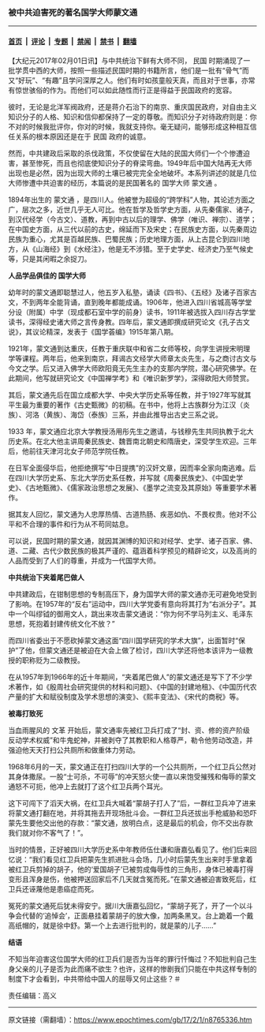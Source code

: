 ### 被中共迫害死的著名国学大师蒙文通

---

#### [首页](../../../..?n8765336) &nbsp;|&nbsp; [评论](../../../../../epoch-comment?n8765336) &nbsp;|&nbsp; [专题](../../../../../epoch-special?n8765336) &nbsp;|&nbsp; [禁闻](../../../../../epoch-news?n8765336) &nbsp;|&nbsp; [禁书](../../../../../books?n8765336) &nbsp;|&nbsp; [翻墙](https://github.com/gfw-breaker/nogfw/blob/master/README.md?n8765336)


<div class="post_content" id="artbody" itemprop="articleBody">
 <!-- article content begin -->
 <p>
  【大纪元2017年02月01日讯】与中共统治下鲜有大师不同，
  <ok href="https://www.epochtimes.com/gb/tag/%E6%B0%91%E5%9B%BD.html">
   民国
  </ok>
  时期涌现了一批学贯中西的大师，按照一些描述民国时期的书籍所言，他们是一批有“骨气”而又“好玩”、“有趣”且学问深厚之人。他们有时如孩童般天真，而且对于世事，亦常有惊世骇俗的作为。而他们可以如此随性而行正是得益于民国政府的宽容。
 </p>
 <p>
  彼时，无论是北洋军阀政府，还是蒋介石治下的南京、重庆国民政府，对自由主义知识分子的人格、知识和信仰都保持了一定的尊敬。而知识分子对待政府则是：你不对的时候我批评你，你对的时候，我就支持你。毫无疑问，能够形成这种相互信任关系的根本原因还是在于
  <ok href="https://www.epochtimes.com/gb/tag/%E6%B0%91%E5%9B%BD.html">
   民国
  </ok>
  政府的诚意。
 </p>
 <p>
  然而，中共建政后采取的杀伐政策，不仅使留在大陆的民国大师们一个个惨遭迫害，甚至惨死，而且也彻底使知识分子的脊梁弯曲。1949年后中国大陆再无大师出现也是必然，因为出现大师的土壤已被完完全全地破坏。本系列讲述的就是几位大师惨遭中共迫害的经历，本篇说的是民国著名的
  <ok href="https://www.epochtimes.com/gb/tag/%E5%9B%BD%E5%AD%A6%E5%A4%A7%E5%B8%88.html">
   国学大师
  </ok>
  <ok href="https://www.epochtimes.com/gb/tag/%E8%92%99%E6%96%87%E9%80%9A.html">
   蒙文通
  </ok>
  。
 </p>
 <p>
  1894年出生的
  <ok href="https://www.epochtimes.com/gb/tag/%E8%92%99%E6%96%87%E9%80%9A.html">
   蒙文通
  </ok>
  ，是四川人。他被誉为超级的“跨学科”人物，其论述方面之广，层次之多，近世几乎无人可比。他在哲学及哲学史方面，从先秦儒家、诸子，到汉代经学（今古文）、道教，再到中古以后的理学、佛学（唯识、禅宗）、道学；在中国史方面，从三代以前的古史，绵延而下及宋史；在民族史方面，以先秦周边民族为重心，尤其是百越民族、巴蜀民族；历史地理方面，从上古昆仑到四川地方，从《山海经》到《水经注》，他是无不涉猎。至于史学史、经济史乃至气候史等，只是其闲暇之余捉刀。
 </p>
 <p>
  <strong>
   人品学品俱佳的
   <ok href="https://www.epochtimes.com/gb/tag/%E5%9B%BD%E5%AD%A6%E5%A4%A7%E5%B8%88.html">
    国学大师
   </ok>
  </strong>
 </p>
 <p>
  幼年时的蒙文通即聪慧过人，他五岁入私塾，诵读《四书》、《五经》及诸子百家古文，不到两年全能背诵，直到晚年都能成诵。1906年，他进入四川省城高等学堂分设（附属）中学（现成都石室中学的前身）读书，1911年被选拔入四川存古学堂读书，深得经史诸大师之言传身教。四年后，蒙文通即撰成研究论文《孔子古文说》，其议论精深，发表于《国学荟编》1915年第八期。
 </p>
 <p>
  1921年，蒙文通到达重庆，任教于重庆联中和省二女师等校，向学生讲授宋明理学等课程。两年后，他来到南京，拜谒古文经学大师章太炎先生，与之商讨古文与今文之学。后又进入佛学大师欧阳竟无先生主办的支那内学院，潜心研究佛学。在此期间，他写就研究论文《中国禅学考》和《唯识新罗学》，深得欧阳大师赞赏。
 </p>
 <p>
  其后，蒙文通先后在国立成都大学、中央大学历史系等任教，并于1927年写就其平生最为重要的著作《古史甄微》的初稿。在书中，他将上古族群分为江汉（炎族）、河洛（黄族）、海岱（泰族）三系，并由此推导出古史三系之说。
 </p>
 <p>
  1933 年，蒙文通应北京大学教授汤用彤先生之邀请，与钱穆先生共同执教于北大历史系。在北大他主讲周秦民族史、魏晋南北朝史和隋唐史，深受学生欢迎。三年后，他前往天津河北女子师范学院任教。
 </p>
 <p>
  在日军全面侵华后，他拒绝撰写“中日提携”的汉奸文章，因而率全家向南逃难。后在四川大学历史系、东北大学历史系任教，并写就《周秦民族史》、《中国史学史》、《古地甄微》、《儒家政治思想之发展》、《墨学之流变及其原始》等重要学术著作。
 </p>
 <p>
  据其友人回忆，蒙文通为人忠厚热情、古道热肠、疾恶如仇、不畏权贵。他对不公平和不合理的事件和行为从不苟同姑息。
 </p>
 <p>
  可以说，民国时期的蒙文通，就因其渊博的知识和对经学、史学、诸子百家、佛、道、二藏、古代少数民族的极其严谨的、蕴涵着科学预见的精辟论文，以及高尚的人品而受到了人们的尊重，并成为一代国学大师。
 </p>
 <p>
  <strong>
   中共统治下夹着尾巴做人
  </strong>
 </p>
 <p>
  中共建政后，在钳制思想的专制高压下，身为国学大师的蒙文通亦无可避免地受到了影响。在1957年的“反右”运动中，四川大学党委有意向将其打为“右派分子”。其中一个叫缪钺的御用文人，跳出来攻击蒙文通说：“你为何不学马列主义、毛泽东思想，死抱着封建传统文化不放？”
 </p>
 <p>
  而四川省委出于不愿砍掉蒙文通这面“四川国学研究的学术大旗”，出面暂时“保护”了他，但蒙文通还是被迫在大会上做了检讨，四川大学还将他本该评为一级教授的职称贬为二级教授。
 </p>
 <p>
  在从1957年到1966年的近十年期间，“夹着尾巴做人”的蒙文通还是写下了不少学术著作，如《殷周社会研究提供的材料和问题》、《中国的封建地租》、《中国历代农产量的扩大和赋役制度及学术思想的演变》、《熙丰变法》、《宋代的商税》等。
 </p>
 <p>
  <strong>
   被毒打致死
  </strong>
 </p>
 <p>
  当血雨腥风的
  <ok href="https://www.epochtimes.com/gb/tag/%E6%96%87%E9%9D%A9.html">
   文革
  </ok>
  开始后，蒙文通率先被红卫兵打成了“封、资、修的资产阶级反动学术权威”和牛鬼蛇神，并被剥夺了其教职和人格尊严，勒令他劳动改造，并强迫他天天打扫公共厕所和做重体力劳动。
 </p>
 <p>
  1968年6月的一天，蒙文通正在打扫四川大学的一个公共厕所，一个红卫兵公然对其身体撒尿。一股“士可杀，不可辱”的冲天怒火使一直以来饱受摧残和侮辱的蒙文通怒不可扼，他冲上去就打了这个红卫兵两个耳光。
 </p>
 <p>
  这下可闯下了滔天大祸，在红卫兵大喊着“蒙胡子打人了”后，一群红卫兵冲了进来将蒙文通打翻在地，并将其拖去开现场批斗会。一群红卫兵还拔出手枪威胁和恐吓蒙先生要他交出他的存款：“蒙文通，放明白点，这是最后的机会，你不交出存款我们就对你不客气了！”。
 </p>
 <p>
  当时的情景，正好被四川大学历史系中年教师伍仕谦和唐嘉弘看见了。他们后来回忆说：“我们看见红卫兵把蒙先生抓进批斗会场，几小时后蒙先生出来时手里拿着被红卫兵剪掉的胡子，他的‘爱国胡子’已被剪成侮辱性的三角形，身体已被毒打得变形且浑身是伤，他被押送回家后不几天就含冤而死。”在蒙文通被迫害致死后，红卫兵还诬蔑他是患癌症而死。
 </p>
 <p>
  冤死的蒙文通死后犹未得安宁。据川大唐嘉弘回忆，“蒙胡子死了，开了一个以斗争会代替的‘追悼会’，正面悬挂着蒙胡子的放大像，加两条黑叉。台上跪着一个戴高纸帽的，就是徐中舒。第一个上去进行批判的，就是蒙的儿子……”
 </p>
 <p>
  <strong>
   结语
  </strong>
 </p>
 <p>
  不知当年迫害这位国学大师的红卫兵们是否为当年的罪行忏悔过？不知批判自己生身父亲的儿子是否为此而痛不欲生？也许，这样的惨剧我们只能在中共这样专制的制度下才会看到，中共带给中国人的屈辱又何止这些？＃
 </p>
 <p>
  责任编辑：高义
 </p>
 <!-- article content end -->
 <div id="below_article_ad">
 </div>
</div>


---

原文链接（需翻墙）：https://www.epochtimes.com/gb/17/2/1/n8765336.htm